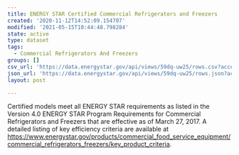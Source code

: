 ```yaml
---
title: ENERGY STAR Certified Commercial Refrigerators and Freezers
created: '2020-11-12T14:52:09.154707'
modified: '2021-05-15T10:44:48.798284'
state: active
type: dataset
tags:
  - Commercial Refrigerators And Freezers
groups: []
csv_url: 'https://data.energystar.gov/api/views/59dq-uw25/rows.csv?accessType=DOWNLOAD'
json_url: 'https://data.energystar.gov/api/views/59dq-uw25/rows.json?accessType=DOWNLOAD'
layout: post

---
```

Certified models meet all ENERGY STAR requirements as listed in the Version 4.0 ENERGY STAR Program Requirements for Commercial Refrigerators and Freezers that are effective as of March 27, 2017. A detailed listing of key efficiency criteria are available at https://www.energystar.gov/products/commercial_food_service_equipment/commercial_refrigerators_freezers/key_product_criteria.
